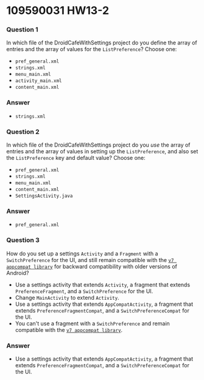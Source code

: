 # 109590031 HW13-2

### **Question 1**

In which file of the DroidCafeWithSettings project do you define the array of entries and the array of values for the `ListPreference`? Choose one:

- `pref_general.xml`
- `strings.xml`
- `menu_main.xml`
- `activity_main.xml`
- `content_main.xml`



### Answer

- `strings.xml`

### **Question 2**

In which file of the DroidCafeWithSettings project do you *use* the array of entries and the array of values in setting up the `ListPreference`, and also set the `ListPreference` key and default value? Choose one:

- `pref_general.xml`
- `strings.xml`
- `menu_main.xml`
- `content_main.xml`
- `SettingsActivity.java`



### Answer

- `pref_general.xml`



### **Question 3**

How do you set up a settings `Activity` and a `Fragment` with a `SwitchPreference` for the UI, and still remain compatible with the [`v7 appcompat library`](https://developer.android.com/topic/libraries/support-library/features.html#v7-appcompat) for backward compatibility with older versions of Android?

- Use a settings activity that extends `Activity`, a fragment that extends `PreferenceFragment`, and a `SwitchPreference` for the UI.
- Change `MainActivity` to extend `Activity`.
- Use a settings activity that extends `AppCompatActivity`, a fragment that extends `PreferenceFragmentCompat`, and a `SwitchPreferenceCompat` for the UI.
- You can't use a fragment with a `SwitchPreference` and remain compatible with the [`v7 appcompat library`](https://developer.android.com/topic/libraries/support-library/features.html#v7-appcompat).



### Answer

- Use a settings activity that extends `AppCompatActivity`, a fragment that extends `PreferenceFragmentCompat`, and a `SwitchPreferenceCompat` for the UI.

